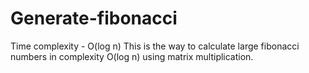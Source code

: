 # Generate-fibonacci
Time complexity - O(log n)
This is the way to calculate large fibonacci numbers in complexity O(log n) using matrix multiplication.
